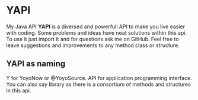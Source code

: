 # YAPI

My Java API **YAPI** is a diversed and powerfull API to make you live easier with coding. Some problems and ideas have neat solutions within this api. To use it just import it and for questions ask me on GitHub. Feel free to leave suggestions and improvements to any method class or structure. 

## YAPI as naming
Y for YoyoNow or @YoyoSource. API for application programming interface. You can also say library as there is a consortium of methods and structures in this api.

